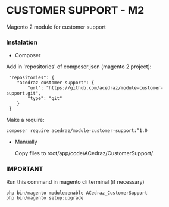 # CUSTOMER SUPPORT - M2 #

Magento 2 module for customer support

### Instalation ###

* Composer

Add in 'repositories' of composer.json (magento 2 project):

     "repositories": {
        "acedraz-customer-support": {
            "url": "https://github.com/acedraz/module-customer-support.git",
            "type": "git"
        }
     }

Make a require:

    composer require acedraz/module-customer-support:^1.0

* Manually

  Copy files to root/app/code/ACedraz/CustomerSupport/

### IMPORTANT ###

Run this command in magento cli terminal (if necessary)

    php bin/magento module:enable ACedraz_CustomerSupport
    php bin/magento setup:upgrade
